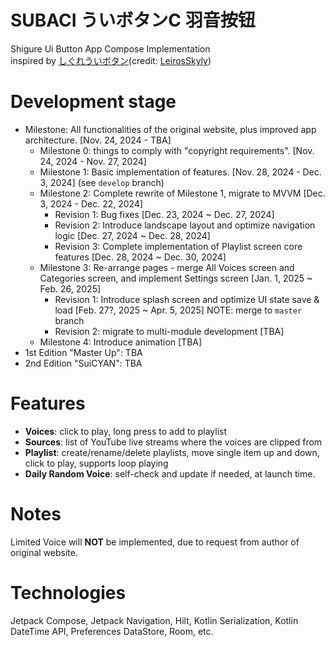 
# SUBACI ういボタンC 羽音按钮

Shigure Ui Button App Compose Implementation  
inspired by [しぐれういボタン](https://leiros.cloudfree.jp/usbtn/usbtn.html)(credit: [LeirosSkyly](https://x.com/LSkyly))

# Development stage

- Milestone: All functionalities of the original website, plus improved app architecture.  [Nov. 24, 2024 - TBA]
    - Milestone 0: things to comply with "copyright requirements".  [Nov. 24, 2024 - Nov. 27, 2024]
    - Milestone 1: Basic implementation of features.  [Nov. 28, 2024 - Dec. 3, 2024]
      (see `develop` branch)
    - Milestone 2: Complete rewrite of Milestone 1, migrate to MVVM [Dec. 3, 2024 - Dec. 22, 2024]
      - Revision 1: Bug fixes [Dec. 23, 2024 ~ Dec. 27, 2024]
      - Revision 2: Introduce landscape layout and optimize navigation logic [Dec. 27, 2024 ~ Dec. 28, 2024]
      - Revision 3: Complete implementation of Playlist screen core features [Dec. 28, 2024 ~ Dec. 30, 2024]
    - Milestone 3: Re-arrange pages - merge All Voices screen and Categories screen, and implement Settings screen [Jan. 1, 2025 ~ Feb. 26, 2025]
      - Revision 1: Introduce splash screen and optimize UI state save & load [Feb. 27?, 2025 ~ Apr. 5, 2025]
        NOTE: merge to `master` branch
      - Revision 2: migrate to multi-module development [TBA]
    - Milestone 4: Introduce animation [TBA]
- 1st Edition "Master Up": TBA
- 2nd Edition "SuiCYAN": TBA

# Features
- **Voices**: click to play, long press to add to playlist  
- **Sources**: list of YouTube live streams where the voices are clipped from  
- **Playlist**: create/rename/delete playlists, move single item up and down, click to play, supports loop playing  
- **Daily Random Voice**: self-check and update if needed, at launch time.  

# Notes

Limited Voice will **NOT** be implemented, due to request from author of original website.

# Technologies

Jetpack Compose, Jetpack Navigation, Hilt, Kotlin Serialization, Kotlin DateTime API, Preferences DataStore, Room, etc.
